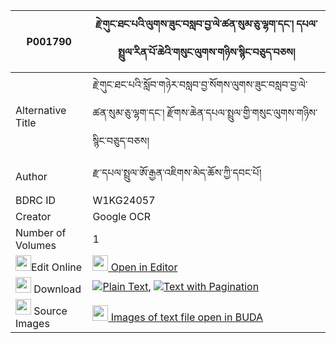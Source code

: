 |P001790|རྗེ་གུང་ཐང་པའི་ལུགས་ཟུང་བསླབ་བྱ་ལེ་ཚན་སུམ་ཅུ་ལྷག་དང་། དཔལ་སྤྲུལ་རིན་པོ་ཆེའི་གསུང་ལུགས་གཉིས་སྙིང་བཅུད་བཅས། 
| --- | --- 
|Alternative Title |རྗེ་གུང་ཐང་པའི་སློབ་གཉེར་བསླབ་བྱ་སོགས་ལུགས་ཟུང་བསླབ་བྱ་ལེ་ཚན་སུམ་ཅུ་ལྷག་དང་། རྫོགས་ཆེན་དཔལ་སྤྲུལ་གྱི་གསུང་ལུགས་གཉིས་སྙིང་བཅུད་བཅས།
|Author| རྫ་དཔལ་སྤྲུལ་ཨོ་རྒྱན་འཇིགས་མེད་ཆོས་ཀྱི་དབང་པོ།
|BDRC ID | W1KG24057
|Creator | Google OCR
|Number of Volumes| 1
|<img width="25" src="https://img.icons8.com/color/25/000000/edit-property.png">Edit Online| [<img width="25" src="https://avatars.githubusercontent.com/u/45091458?s=200&v=4"> Open in Editor](http://editor.openpecha.org/P001790)
|<img width="25" src="https://img.icons8.com/fluent/48/000000/download-2.png"/>  Download | [![](https://img.icons8.com/color/20/000000/txt.png)Plain Text](https://github.com/Openpecha/P001790/releases/download/v1/je_gung_tangpa_i_lukzung_labja_plain_P001790.zip), [![](https://img.icons8.com/color/20/000000/txt.png)Text with Pagination](https://github.com/Openpecha/P001790/releases/download/v1/je_gung_tangpa_i_lukzung_labja_pages_P001790.zip)
|<img width="25" src="https://img.icons8.com/plasticine/100/000000/pictures-folder.png"/>  Source Images | [<img width="25" src="https://library.bdrc.io/icons/BUDA-small.svg"> Images of text file open in BUDA](https://library.bdrc.io/show/bdr:W1KG24057)